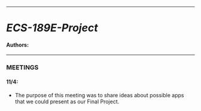 ___
# *ECS-189E-Project*
#### Authors:
___

### **MEETINGS**

#### 11/4:
- The purpose of this meeting was to share ideas about possible apps that we could present as our Final Project.

